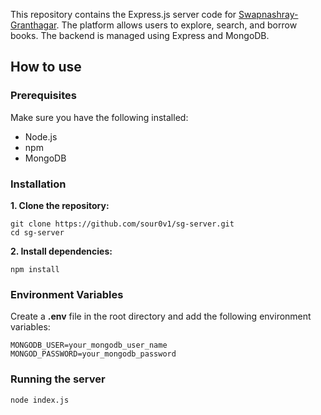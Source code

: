 This repository contains the Express.js server code for [Swapnashray-Granthagar](https://github.com/sour0v1/sg-client). The platform allows users to explore, search, and borrow books. The backend is managed using Express and MongoDB.

## How to use
  ### Prerequisites
  Make sure you have the following installed: 
   - Node.js
   - npm
   - MongoDB
  ### Installation
  **1. Clone the repository:**
  ```
 git clone https://github.com/sour0v1/sg-server.git
 cd sg-server
  ```
 **2. Install dependencies:**
 ```
npm install
 ```
### Environment Variables
Create a **.env** file in the root directory and add the following environment variables:
```
MONGODB_USER=your_mongodb_user_name
MONGOD_PASSWORD=your_mongodb_password
```
### Running the server
`node index.js`
  
